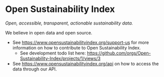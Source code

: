 # Open Sustainability Index

_Open, accessible, transparent, actionable sustainability data._

We believe in open data and open source.

- See https://www.opensustainabilityindex.org/support-us for more information on how to contribute to Open Sustainability Index.
  - See development todo list here: https://github.com/orgs/Open-Sustainability-Index/projects/1/views/3
- See https://www.opensustainabilityindex.org/api on how to access the data through our API.

